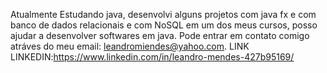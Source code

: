Atualmente Estudando java, desenvolvi alguns projetos com java fx e com banco de dados relacionais e com NoSQL em um dos meus cursos, posso ajudar a desenvolver softwares em java. 
Pode entrar em contato comigo atráves do meu email: leandromiendes@yahoo.com.
LINK LINKEDIN:https://www.linkedin.com/in/leandro-mendes-427b95169/
